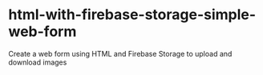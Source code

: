 # html-with-firebase-storage-simple-web-form
 Create a web form using HTML and Firebase Storage to upload and download images
